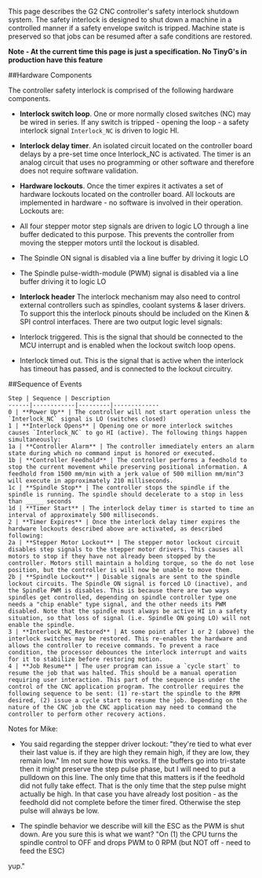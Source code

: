 This page describes the G2 CNC controller's safety interlock shutdown system. The safety interlock is designed to shut down a machine in a controlled manner if a safety envelope switch is tripped. Machine state is preserved so that jobs can be resumed after a safe conditions are restored.

**Note - At the current time this page is just a specification. No TinyG's in production have this feature**

##Hardware Components

The controller safety interlock is comprised of the following hardware components.

* **Interlock switch loop**. One or more normally closed switches (NC) may be wired in series. If any switch is tripped - opening the loop - a safety interlock signal `Interlock_NC` is driven to logic HI.

* **Interlock delay timer**. An isolated circuit located on the controller board delays by a pre-set time once Interlock_NC is activated. The timer is an analog circuit that uses no programming or other software and therefore does not require software validation.

* **Hardware lockouts**. Once the timer expires it activates a set of hardware lockouts located on the controller board. All lockouts are implemented in hardware - no software is involved in their operation. Lockouts are:
 * All four stepper motor step signals are driven to logic LO through a line buffer dedicated to this purpose. This prevents the controller from moving the stepper motors until the lockout is disabled.
 * The Spindle ON signal is disabled via a line buffer by driving it logic LO
 * The Spindle pulse-width-module (PWM) signal is disabled via a line buffer driving it to logic LO

* **Interlock header**
The interlock mechanism may also need to control external controllers such as spindles, coolant systems & laser drivers. To support this the interlock pinouts should be included on the Kinen & SPI control interfaces. There are two output logic level signals:
 * Interlock triggered. This is the signal that should be connected to the MCU interrupt and is enabled when the lockout switch loop opens.
 * Interlock timed out. This is the signal that is active when the interlock has timeout has passed, and is connected to the lockout circuitry.

##Sequence of Events

	Step | Sequence | Description
	------|------------|---------|-------------
	0 | **Power Up** | The controller will not start operation unless the `Interlock_NC` signal is LO (switches closed)
	1 | **Interlock Opens** | Opening one or more interlock switches causes `Interlock_NC` to go HI (active). The following things happen simultaneously:
	1a | **Controller Alarm** | The controller immediately enters an alarm state during which no command input is honored or executed.
	1b | **Controller Feedhold** | The controller performs a feedhold to stop the current movement while preserving positional information. A feedhold from 1500 mm/min with a jerk value of 500 million mm/min^3 will execute in approximately 210 milliseconds. 
	1c | **Spindle Stop** | The controller stops the spindle if the spindle is running. The spindle should decelerate to a stop in less than _____ seconds
	1d | **Timer Start** | The interlock delay timer is started to time an interval of approximately 500 milliseconds. 
	2 | **Timer Expires** | Once the interlock delay timer expires the hardware lockouts described above are activated, as described following:
	2a | **Stepper Motor Lockout** | The stepper motor lockout circuit disables step signals to the stepper motor drivers. This causes all motors to stop if they have not already been stopped by the controller. Motors still maintain a holding torque, so the do not lose position, but the controller is will now be unable to move them.
	2b | **Spindle Lockout** | Disable signals are sent to the spindle lockout circuits. The Spindle ON signal is forced LO (inactive), and the Spindle PWM is disables. This is because there are two ways spindles get controlled, depending on spindle controller type one needs a "chip enable" type signal, and the other needs its PWM disabled. Note that the spindle must always be active HI in a safety situation, so that loss of signal (i.e. Spindle ON going LO) will not enable the spindle. 
	3 | **Interlock_NC_Restored** | At some point after 1 or 2 (above) the interlock switches may be restored. This re-enables the hardware and allows the controller to receive commands. To prevent a race condition, the processor debounces the interlock interrupt and waits for it to stabilize before restoring motion.
	4 | **Job Resume** | The user program can issue a `cycle start` to resume the job that was halted. This should be a manual operation requiring user interaction. This part of the sequence is under the control of the CNC application program. The controller requires the following sequence to be sent: (1) re-start the spindle to the RPM desired, (2) issue a cycle start to resume the job. Depending on the nature of the CNC job the CNC application may need to command the controller to perform other recovery actions.


Notes for Mike:

* You said regarding the stepper driver lockout: "they're tied to what ever their last value is. if they are high they remain high, if they are low, they remain low." Im not sure how this works. If the buffers go into tri-state then it might preserve the step pulse phase, but I will need to put a pulldown on this line. The only time that this matters is if the feedhold did not fully take effect. That is the only time that the step pulse might actually be high. In that case you have already lost position - as the feedhold did not complete before the timer fired. Otherwise the step pulse will always be low.
 

* The spindle behavior we describe will kill the ESC as the PWM is shut down. Are you sure this is what we want?
"On (1) the CPU turns the spindle control to OFF and drops PWM to 0 RPM (but NOT off - need to feed the ESC)

yup."